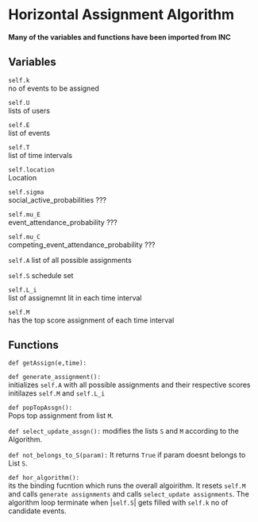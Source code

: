 # Horizontal Assignment Algorithm
#### Many of the variables and functions have been imported from INC
## Variables

`self.k`  
no of events to be assigned

`self.U`  
lists of users 

`self.E`   
list of events

`self.T`  
list of time intervals

`self.location`  
Location

`self.sigma`  
social\_active\_probabilities ???

`self.mu_E`   
event\_attendance\_probability ???

`self.mu_C`   
competing\_event\_attendance\_probability ???


`self.A` 
list of all possible assignments

`self.S` 
schedule set

`self.L_i`  
list of assignemnt lit in each time interval

`self.M`                   
has the top score assignment of each time interval


## Functions
`def getAssign(e,time):`

`def generate_assignment():`  
  initializes `self.A` with all possible assignments and their respective scores
  initilazes `self.M` and `self.L_i` 
  
`def popTopAssgn():`  
Pops top assignment from list `M`.
  
`def select_update_assgn():`
modifies the lists `S` and `M` according to the Algorithm.

`def not_belongs_to_S(param):`
It returns `True` if param doesnt belongs to List `S`.
  
`def hor_algorithm():`  
  its the binding fucntion which runs the overall algoirithm. It resets `self.M` and calls  `generate assignments` and calls `select_update assignments`. The algorithm loop terminate when |`self.S`| gets filled with `self.k` no of candidate events.
